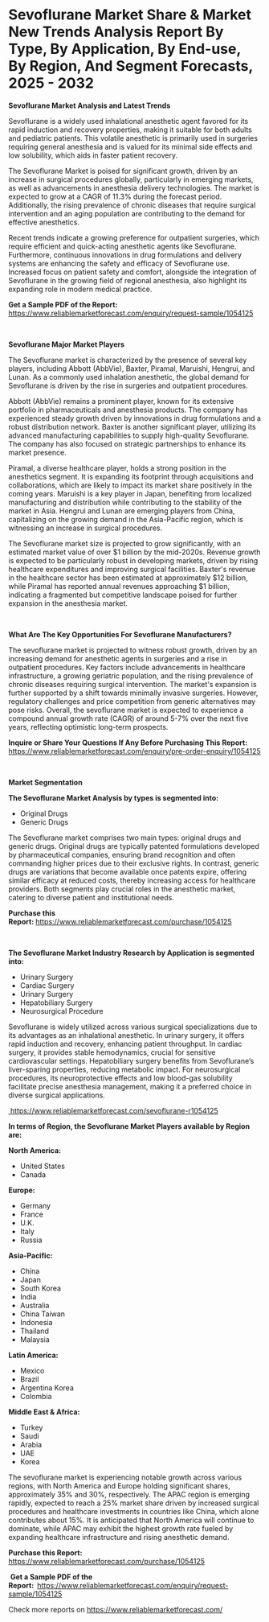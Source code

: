 <p><h1>Sevoflurane Market Share & Market New Trends Analysis Report By Type, By Application, By End-use, By Region, And Segment Forecasts, 2025 - 2032</h1></p><p><strong>Sevoflurane Market Analysis and Latest Trends</strong></p>
<p><p>Sevoflurane is a widely used inhalational anesthetic agent favored for its rapid induction and recovery properties, making it suitable for both adults and pediatric patients. This volatile anesthetic is primarily used in surgeries requiring general anesthesia and is valued for its minimal side effects and low solubility, which aids in faster patient recovery.</p><p>The Sevoflurane Market is poised for significant growth, driven by an increase in surgical procedures globally, particularly in emerging markets, as well as advancements in anesthesia delivery technologies. The market is expected to grow at a CAGR of 11.3% during the forecast period. Additionally, the rising prevalence of chronic diseases that require surgical intervention and an aging population are contributing to the demand for effective anesthetics.</p><p>Recent trends indicate a growing preference for outpatient surgeries, which require efficient and quick-acting anesthetic agents like Sevoflurane. Furthermore, continuous innovations in drug formulations and delivery systems are enhancing the safety and efficacy of Sevoflurane use. Increased focus on patient safety and comfort, alongside the integration of Sevoflurane in the growing field of regional anesthesia, also highlight its expanding role in modern medical practice.</p></p>
<p><strong>Get a Sample PDF of the Report:&nbsp;</strong> <a href="https://www.reliablemarketforecast.com/enquiry/request-sample/1054125?utm_campaign=1080&utm_medium=2&utm_source=Github&utm_content=ia&utm_term=30012025&utm_id=sevoflurane">https://www.reliablemarketforecast.com/enquiry/request-sample/1054125</a></p>
<p>&nbsp;</p>
<p><strong>Sevoflurane Major Market Players</strong></p>
<p><p>The Sevoflurane market is characterized by the presence of several key players, including Abbott (AbbVie), Baxter, Piramal, Maruishi, Hengrui, and Lunan. As a commonly used inhalation anesthetic, the global demand for Sevoflurane is driven by the rise in surgeries and outpatient procedures. </p><p>Abbott (AbbVie) remains a prominent player, known for its extensive portfolio in pharmaceuticals and anesthesia products. The company has experienced steady growth driven by innovations in drug formulations and a robust distribution network. Baxter is another significant player, utilizing its advanced manufacturing capabilities to supply high-quality Sevoflurane. The company has also focused on strategic partnerships to enhance its market presence.</p><p>Piramal, a diverse healthcare player, holds a strong position in the anesthetics segment. It is expanding its footprint through acquisitions and collaborations, which are likely to impact its market share positively in the coming years. Maruishi is a key player in Japan, benefiting from localized manufacturing and distribution while contributing to the stability of the market in Asia. Hengrui and Lunan are emerging players from China, capitalizing on the growing demand in the Asia-Pacific region, which is witnessing an increase in surgical procedures.</p><p>The Sevoflurane market size is projected to grow significantly, with an estimated market value of over $1 billion by the mid-2020s. Revenue growth is expected to be particularly robust in developing markets, driven by rising healthcare expenditures and improving surgical facilities. Baxter's revenue in the healthcare sector has been estimated at approximately $12 billion, while Piramal has reported annual revenues approaching $1 billion, indicating a fragmented but competitive landscape poised for further expansion in the anesthesia market.</p></p>
<p>&nbsp;</p>
<p><strong>What Are The Key Opportunities For Sevoflurane Manufacturers?</strong></p>
<p><p>The sevoflurane market is projected to witness robust growth, driven by an increasing demand for anesthetic agents in surgeries and a rise in outpatient procedures. Key factors include advancements in healthcare infrastructure, a growing geriatric population, and the rising prevalence of chronic diseases requiring surgical intervention. The market's expansion is further supported by a shift towards minimally invasive surgeries. However, regulatory challenges and price competition from generic alternatives may pose risks. Overall, the sevoflurane market is expected to experience a compound annual growth rate (CAGR) of around 5-7% over the next five years, reflecting optimistic long-term prospects.</p></p>
<p><strong>Inquire or Share Your Questions If Any Before Purchasing This Report:</strong> <a href="https://www.reliablemarketforecast.com/enquiry/pre-order-enquiry/1054125?utm_campaign=1080&utm_medium=2&utm_source=Github&utm_content=ia&utm_term=30012025&utm_id=sevoflurane">https://www.reliablemarketforecast.com/enquiry/pre-order-enquiry/1054125</a></p>
<p>&nbsp;</p>
<p><strong>Market Segmentation</strong></p>
<p><strong>The Sevoflurane Market Analysis by types is segmented into:</strong></p>
<p><ul><li>Original Drugs</li><li>Generic Drugs</li></ul></p>
<p><p>The Sevoflurane market comprises two main types: original drugs and generic drugs. Original drugs are typically patented formulations developed by pharmaceutical companies, ensuring brand recognition and often commanding higher prices due to their exclusive rights. In contrast, generic drugs are variations that become available once patents expire, offering similar efficacy at reduced costs, thereby increasing access for healthcare providers. Both segments play crucial roles in the anesthetic market, catering to diverse patient and institutional needs.</p></p>
<p><strong>Purchase this Report:&nbsp;</strong><a href="https://www.reliablemarketforecast.com/purchase/1054125?utm_campaign=1080&utm_medium=2&utm_source=Github&utm_content=ia&utm_term=30012025&utm_id=sevoflurane">https://www.reliablemarketforecast.com/purchase/1054125</a></p>
<p>&nbsp;</p>
<p><strong>The Sevoflurane Market Industry Research by Application is segmented into:</strong></p>
<p><ul><li>Urinary Surgery</li><li>Cardiac Surgery</li><li>Urinary Surgery</li><li>Hepatobiliary Surgery</li><li>Neurosurgical Procedure</li></ul></p>
<p><p>Sevoflurane is widely utilized across various surgical specializations due to its advantages as an inhalational anesthetic. In urinary surgery, it offers rapid induction and recovery, enhancing patient throughput. In cardiac surgery, it provides stable hemodynamics, crucial for sensitive cardiovascular settings. Hepatobiliary surgery benefits from Sevoflurane’s liver-sparing properties, reducing metabolic impact. For neurosurgical procedures, its neuroprotective effects and low blood-gas solubility facilitate precise anesthesia management, making it a preferred choice in diverse surgical applications.</p></p>
<p><a href="https://www.reliablemarketforecast.com/sevoflurane-r1054125?utm_campaign=1080&utm_medium=2&utm_source=Github&utm_content=ia&utm_term=30012025&utm_id=sevoflurane">&nbsp;https://www.reliablemarketforecast.com/sevoflurane-r1054125</a></p>
<p><strong>In terms of Region, the Sevoflurane Market Players available by Region are:</strong></p>
<p>
    <p> <strong> North America: </strong>
        <ul>
            <li>United States</li>
            <li>Canada</li>
        </ul>
        </p> 
    <p> <strong> Europe: </strong>
        <ul>
            <li>Germany</li>
            <li>France</li>
            <li>U.K.</li>
            <li>Italy</li>
            <li>Russia</li>
        </ul>
        </p> 
    <p> <strong> Asia-Pacific: </strong>
        <ul>
            <li>China</li>
            <li>Japan</li>
            <li>South Korea</li>
            <li>India</li>
            <li>Australia</li>
            <li>China Taiwan</li>
            <li>Indonesia</li>
            <li>Thailand</li>
            <li>Malaysia</li>
        </ul>
        </p> 
    <p> <strong> Latin America: </strong>
        <ul>
            <li>Mexico</li>
            <li>Brazil</li>
            <li>Argentina Korea</li>
            <li>Colombia</li>
        </ul>
        </p> 
    <p> <strong> Middle East & Africa: </strong>
        <ul>
            <li>Turkey</li>
            <li>Saudi</li>
            <li>Arabia</li>
            <li>UAE</li>
            <li>Korea</li>
        </ul>
    </p>
    </p>
<p><p>The sevoflurane market is experiencing notable growth across various regions, with North America and Europe holding significant shares, approximately 35% and 30%, respectively. The APAC region is emerging rapidly, expected to reach a 25% market share driven by increased surgical procedures and healthcare investments in countries like China, which alone contributes about 15%. It is anticipated that North America will continue to dominate, while APAC may exhibit the highest growth rate fueled by expanding healthcare infrastructure and rising anesthetic demand.</p></p>
<p><strong>Purchase this Report: </strong><a href="https://www.reliablemarketforecast.com/purchase/1054125?utm_campaign=1080&utm_medium=2&utm_source=Github&utm_content=ia&utm_term=30012025&utm_id=sevoflurane">https://www.reliablemarketforecast.com/purchase/1054125</a></p>
<p>&nbsp;<strong>Get a Sample PDF of the Report:&nbsp;&nbsp;</strong><a href="https://www.reliablemarketforecast.com/enquiry/request-sample/1054125?utm_campaign=1080&utm_medium=2&utm_source=Github&utm_content=ia&utm_term=30012025&utm_id=sevoflurane">https://www.reliablemarketforecast.com/enquiry/request-sample/1054125</a></p>
<p><strong></strong></p>
<p>Check more reports on <a href="https://www.reliablemarketforecast.com/?utm_campaign=1080&utm_medium=2&utm_source=Github&utm_content=ia&utm_term=30012025&utm_id=sevoflurane">https://www.reliablemarketforecast.com/</a></p>
